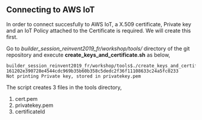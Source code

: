 ## Connecting to AWS IoT

In order to connect succesfully to AWS IoT, a X.509 certificate, Private key and an IoT Policy attached to the Certificate is required. We will create this first.

Go to *builder_session_reinvent2019_fr/workshop/tools/* directory of the git repository and execute **create_keys_and_certificate.sh** as below,

```
builder_session_reinvent2019_fr/workshop/tools$./create_keys_and_certificate.sh
161202e390728e4544cdc969b35b60b358c5dedc2f36f11108633c24a5fc0233
Not printing Private key, stored in privatekey.pem
```

The script creates 3 files in the tools directory, 

1. cert.pem
2. privatekey.pem
3. certificateId

